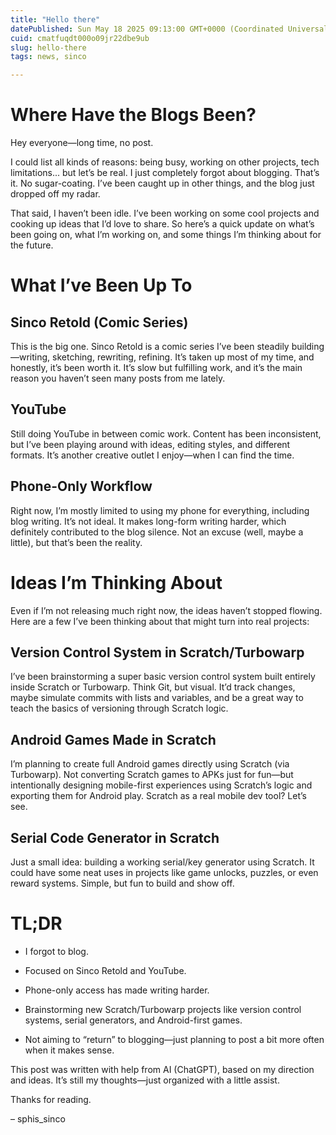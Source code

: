 ```yaml
---
title: "Hello there"
datePublished: Sun May 18 2025 09:13:00 GMT+0000 (Coordinated Universal Time)
cuid: cmatfuqdt000o09jr22dbe9ub
slug: hello-there
tags: news, sinco

---
```


# Where Have the Blogs Been?

Hey everyone—long time, no post.

I could list all kinds of reasons: being busy, working on other projects, tech limitations... but let’s be real. I just completely forgot about blogging. That’s it. No sugar-coating. I’ve been caught up in other things, and the blog just dropped off my radar.

That said, I haven’t been idle. I’ve been working on some cool projects and cooking up ideas that I’d love to share. So here’s a quick update on what’s been going on, what I’m working on, and some things I’m thinking about for the future.

# What I’ve Been Up To

## Sinco Retold (Comic Series)

This is the big one. Sinco Retold is a comic series I’ve been steadily building—writing, sketching, rewriting, refining. It’s taken up most of my time, and honestly, it’s been worth it. It’s slow but fulfilling work, and it’s the main reason you haven’t seen many posts from me lately.

## YouTube

Still doing YouTube in between comic work. Content has been inconsistent, but I’ve been playing around with ideas, editing styles, and different formats. It’s another creative outlet I enjoy—when I can find the time.

## Phone-Only Workflow

Right now, I’m mostly limited to using my phone for everything, including blog writing. It’s not ideal. It makes long-form writing harder, which definitely contributed to the blog silence. Not an excuse (well, maybe a little), but that’s been the reality.

# Ideas I’m Thinking About

Even if I’m not releasing much right now, the ideas haven’t stopped flowing. Here are a few I’ve been thinking about that might turn into real projects:

## Version Control System in Scratch/Turbowarp

I’ve been brainstorming a super basic version control system built entirely inside Scratch or Turbowarp. Think Git, but visual. It’d track changes, maybe simulate commits with lists and variables, and be a great way to teach the basics of versioning through Scratch logic.

## Android Games Made in Scratch

I’m planning to create full Android games directly using Scratch (via Turbowarp). Not converting Scratch games to APKs just for fun—but intentionally designing mobile-first experiences using Scratch’s logic and exporting them for Android play. Scratch as a real mobile dev tool? Let’s see.

## Serial Code Generator in Scratch

Just a small idea: building a working serial/key generator using Scratch. It could have some neat uses in projects like game unlocks, puzzles, or even reward systems. Simple, but fun to build and show off.

# TL;DR

* I forgot to blog.
    
* Focused on Sinco Retold and YouTube.
    
* Phone-only access has made writing harder.
    
* Brainstorming new Scratch/Turbowarp projects like version control systems, serial generators, and Android-first games.
    
* Not aiming to “return” to blogging—just planning to post a bit more often when it makes sense.
    

This post was written with help from AI (ChatGPT), based on my direction and ideas. It’s still my thoughts—just organized with a little assist.

Thanks for reading.

– sphis\_sinco